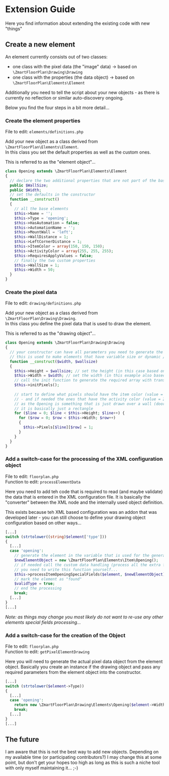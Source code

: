 # Extension Guide

Here you find information about extending the existing code with new "things"

## Create a new element

An element currently consists out of two classes:

- one class with the pixel data (the "image" data) -> based on `\ZmartFloorPlan\Drawing\Drawing`
- one class with the properties (the data object) -> based on `\ZmartFloorPlan\Elements\Element`

Additionally you need to tell the script about your new objects - as there is currently no reflection or similar auto-discovery ongoing.

Below you find the four steps in a bit more detail...

### Create the element properties

File to edit: `elements/definitions.php`

Add your new object as a class derived from `\ZmartFloorPlan\Elements\Element`.  
In this class you set the default properties as well as the custom ones.

This is referred to as the "element object"...

```php
class Opening extends \ZmartFloorPlan\Elements\Element
{
  // declare the two additional properties that are not part of the base object
  public $WallSize;
  public $Width;
  // set the defaults in the constructor
  function __construct()
  {
    // all the base elements
    $this->Name = '';
    $this->Type = 'opening';
    $this->HasAutomation = false;
    $this->AutomationName = '';
    $this->MountWall = 'left';
    $this->WallDistance = 1;
    $this->LeftCornerDistance = 1;
    $this->ItemColor = array(150, 150, 150);
    $this->ActivityColor = array(255, 255, 255);
    $this->RequiresApplyValues = false;
    // finally the two custom properties
    $this->WallSize = 1;
    $this->Width = 50;
  }
}
```

### Create the pixel data

File to edit: `drawing/definitions.php`  

Add your new object as a class derived from `\ZmartFloorPlan\Drawing\Drawing`.  
In this class you define the pixel data that is used to draw the element.

This is referred to as the "drawing object"...

```php
class Opening extends \ZmartFloorPlan\Drawing\Drawing
{
  // your constructor can have all parameters you need to generate the drawing based parameters
  // this is used to make elements that have variable size or dynamic / customized elements
  function __construct($width, $wallsize)
  {
    $this->Height = $wallsize; // set the height (in this case based on a parameter)
    $this->Width = $width; // set the width (in this example also based on a parameter)
    // call the init function to generate the required array with transparent color (value = 0) as base
    $this->initPixels();
    
    // start to define what pixels should have the item color (value = 1)
    // - and if needed the ones that have the activity color (value = 255)
    // as the Opening is something that is just drawn over a wall (doorless door)
    // it is basically just a rectangle
    for ($line = 0; $line < $this->Height; $line++) {
      for ($row = 0; $row < $this->Width; $row++)
      {
        $this->Pixels[$line][$row] = 1;
      }
    }
  }
}
```

### Add a switch-case for the processing of the XML configuration object

File to edit: `floorplan.php`  
Function to edit: `processElementData`

Here you need to add teh code that is required to read (and maybe validate) the data
that is entered in the XML configuration file. It is basically the "converter" between
the XML node and the internally used object definition.

This exists because teh XML based configuration was an addon that was developed later - you can
still choose to define your drawing object configuration based on other ways...

```php
[...]
switch (strtolower((string)$element['type']))
{
  [...]
  case 'opening':
    // generate the element in the variable that is used for the generated object
    $newElementObject = new \ZmartFloorPlan\Elements\Item\Opening();
    // if needed call the custom data handling (process all the extra fields from the elements XML node)
    // you need to write this function yourself...
    $this->processItemOpeningSpecialFields($element, $newElementObject);
    // mark the element as "found"
    $validType = true;
    // end the processing
    break;
  [...]
}
[...]
```

*Note: as things may change you most likely do not want to re-use any other elements special fields processing...*

### Add a switch-case for the creation of the Object

File to edit: `floorplan.php`  
Function to edit: `getPixelElementDrawing`

Here you will need to generate the actual pixel data object from the element object.
Basically you create an instance if the drawing object and pass any required parameters
from the element object into the constructor.

```php
[...]
switch (strtolower($element->Type))
{
  [...]
  case 'opening':
    return new \ZmartFloorPlan\Drawing\Elements\Opening($element->Width, $element->WallSize);
    break;
  [...]
}
[...]
```

## The future

I am aware that this is not the best way to add new objects. Depending on my available time (or participating contributors?) I may change this at some point, but don't get your hopes too high as long as this is such a niche tool with only myself maintaining it... ;-)
